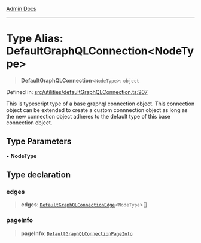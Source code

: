 [Admin Docs](/)

***

# Type Alias: DefaultGraphQLConnection\<NodeType\>

> **DefaultGraphQLConnection**\<`NodeType`\>: `object`

Defined in: [src/utilities/defaultGraphQLConnection.ts:207](https://github.com/NishantSinghhhhh/talawa-api/blob/cecfd40a68e5e0e9c8a0b8efd045a3c4381a2c01/src/utilities/defaultGraphQLConnection.ts#L207)

This is typescript type of a base graphql connection object. This connection object can be extended to create a custom connnection object as long as the new connection object adheres to the default type of this base connection object.

## Type Parameters

• **NodeType**

## Type declaration

### edges

> **edges**: [`DefaultGraphQLConnectionEdge`](DefaultGraphQLConnectionEdge.md)\<`NodeType`\>[]

### pageInfo

> **pageInfo**: [`DefaultGraphQLConnectionPageInfo`](DefaultGraphQLConnectionPageInfo.md)

